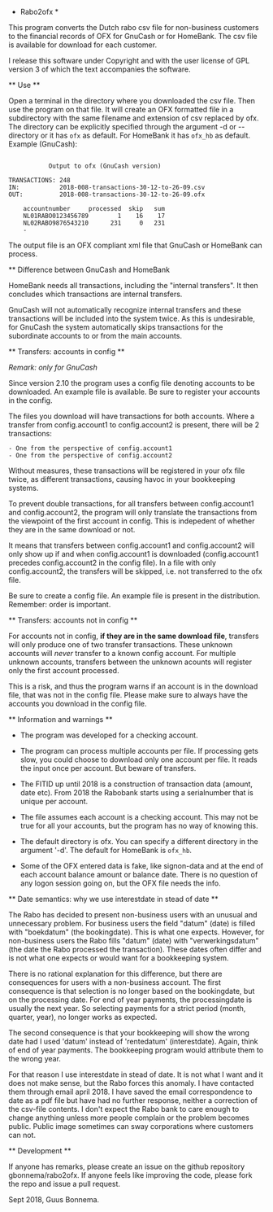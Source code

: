 * Rabo2ofx *

This program converts the Dutch rabo csv file for non-business
customers to the financial records of OFX for GnuCash or for HomeBank.
The csv file is available for download for each customer.

I release this software under Copyright and with the user license of GPL version 3 of which the 
text accompanies the software.

** Use **

Open a terminal in the directory where you downloaded the csv file.
Then use the program on that file. It will create an OFX formatted file
in a subdirectory with the same filename and extension of csv replaced by
ofx. The directory can be explicitly specified through the argument -d or --directory 
or it has `ofx` as default. For HomeBank it has `ofx_hb` as default.
Example (GnuCash):

```

           Output to ofx (GnuCash version)

TRANSACTIONS: 248
IN:           2018-008-transactions-30-12-to-26-09.csv
OUT:          2018-008-transactions-30-12-to-26-09.ofx

	accountnumber     processed  skip   sum
	NL01RABO0123456789        1    16    17
	NL02RABO9876543210      231     0   231
	-
```

The output file is an OFX compliant xml file that GnuCash or HomeBank can process.

** Difference between GnuCash and HomeBank

HomeBank needs all transactions, including the "internal transfers". It then concludes
which transactions are internal transfers. 

GnuCash will not automatically recognize internal transfers and these transactions
will be included into the system twice. As this is undesirable, for GnuCash the system
automatically skips transactions for the subordinate accounts to or from the main accounts.

** Transfers: accounts in config **

*Remark: only for GnuCash*

Since version 2.10 the program uses a config file denoting accounts to be downloaded.
An example file is available. Be sure to register your accounts in the config.

The files you download will have transactions for both accounts. Where a transfer
from config.account1 to config.account2 is present, there will be 2 transactions:

	- One from the perspective of config.account1
	- One from the perspective of config.account2

Without measures, these transactions will be registered in your ofx file twice, as different
transactions, causing havoc in your bookkeeping systems.

To prevent double transactions, for all transfers between config.account1 and config.account2,
the program will only translate the transactions from the viewpoint of the first account in
config. This is indepedent of whether they are in the same download or not.

It means that transfers between config.account1 and config.account2 will only show up if and when
config.account1 is downloaded (config.account1 precedes config.account2 in the config file).
In a file with only config.account2, the transfers will be skipped, i.e. not transferred to the
ofx file.

Be sure to create a config file. An example file is present in the distribution.
Remember: order is important.

** Transfers: accounts not in config **

For accounts not in config, **if they are in the same download file**, transfers will only
produce one of two transfer transactions. These unknown accounts will *never* transfer to
a known config account. For multiple unknown accounts, transfers between the unknown acounts
will register only the first account processed.

This is a risk, and thus the program warns if an account is in the download file, that was not
in the config file. Please make sure to always have the accounts you download in the config file.

** Information and warnings **

* The program was developed for a checking account.

* The program can process multiple accounts per file. If processing gets slow, you could
  choose to download only one account per file. It reads the input once per account.
  But beware of transfers.

* The FITID up until 2018 is a construction of transaction data (amount, date etc). From 2018 the 
  Rabobank starts using a serialnumber that is unique per account.

* The file assumes each account is a checking account. This may not be true for all
  your accounts, but the program has no way of knowing this. 

* The default directory is ofx. You can specify a different directory in the argument '-d'. The
  default for HomeBank is `ofx_hb`.

* Some of the OFX entered data is fake, like signon-data and at the end of each account balance
  amount or balance date. There is no question of any logon session going on, but the OFX file needs
  the info.

** Date semantics: why we use interestdate in stead of date **

The Rabo has decided to present non-business users with an unusual and unnecessary problem. For business users the
field "datum" (date) is filled with "boekdatum" (the bookingdate). This is what one expects. However, for
non-business users the Rabo fills "datum" (date) with "verwerkingsdatum" (the date the Rabo processed the transaction). 
These dates often differ and is not what one expects or would want for a bookkeeping system.

There is no rational explanation for this difference, but there are consequences for users 
with a non-business account. 
The first consequence is that selection is no longer based on the bookingdate, but 
on the processing date. For end of year payments, the processingdate is usually 
the next year. So selecting payments for a strict period (month, quarter, year), 
no longer works as expected. 

The second consequence is that your bookkeeping will show the wrong date 
had I used 'datum' instead of 'rentedatum' (interestdate).
Again, think of end of year payments. The bookkeeping program would attribute them to the wrong year.

For that reason I use interestdate in stead of date. It is not what I want and it does not make sense, but the 
Rabo forces this anomaly. I have contacted them through email april 2018. 
I have saved the email correspondence to date as a pdf file
but have had no further response, neither a correction of the csv-file contents. I don't 
expect the Rabo bank to care enough to change anything unless more people complain or 
the problem becomes public. Public image sometimes can sway corporations where customers can not.

** Development **

If anyone has remarks, please create an issue on the github repository gbonnema/rabo2ofx.
If anyone feels like improving the code, please fork the repo and issue a pull request.

Sept 2018, Guus Bonnema.
